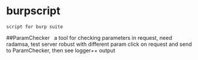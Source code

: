 # burpscript
    script for burp suite

##ParamChecker
    a tool for checking parameters in request, need radamsa, test server robust with different param
    click on request and send to ParamChecker, then see logger++ output
